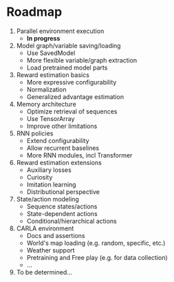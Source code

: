 # Roadmap

1. Parallel environment execution
    - **In progress**
2. Model graph/variable saving/loading
    - Use SavedModel
    - More flexible variable/graph extraction
    - Load pretrained model parts
3. Reward estimation basics
    - More expressive configurability
    - Normalization
    - Generalized advantage estimation
4. Memory architecture
    - Optimize retrieval of sequences
    - Use TensorArray
    - Improve other limitations
5. RNN policies
    - Extend configurability
    - Allow recurrent baselines
    - More RNN modules, incl Transformer
6. Reward estimation extensions
    - Auxiliary losses
    - Curiosity
    - Imitation learning
    - Distributional perspective
7. State/action modeling
    - Sequence states/actions
    - State-dependent actions
    - Conditional/hierarchical actions
8. CARLA environment
    - Docs and assertions 
    - World's map loading (e.g. random, specific, etc.)
    - Weather support
    - Pretraining and Free play (e.g. for data collection)
    - ...
9. To be determined...
